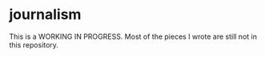 journalism
==========

This is a WORKING IN PROGRESS. Most of the pieces I wrote are still not in this repository.
